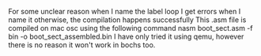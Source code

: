 For some unclear reason when I name the label loop I get errors when I name it otherwise, the compilation happens successfully
This .asm file is compiled on mac osc using the following command
nasm boot_sect.asm -f bin -o boot_sect_assembled.bin
I have only tried it using qemu, however there is no reason it won't work in bochs too.